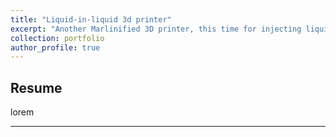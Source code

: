 ```yaml
---
title: "Liquid-in-liquid 3d printer"
excerpt: "Another Marlinified 3D printer, this time for injecting liquid metal on silicone resine."
collection: portfolio
author_profile: true
---
```


## Resume

lorem

---





